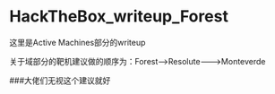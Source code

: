 # HackTheBox_writeup_Forest

这里是Active Machines部分的writeup

关于域部分的靶机建议做的顺序为：Forest-->Resolute--->Monteverde

###大佬们无视这个建议就好
